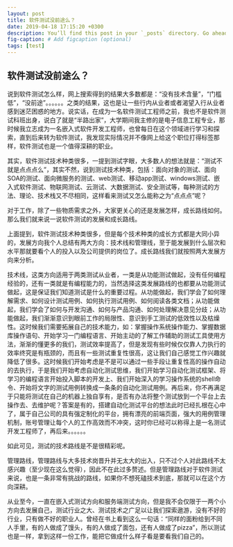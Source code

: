 ```yaml
---
layout: post
title: 软件测试没前途么？
date: 2019-04-18 17:15:20 +0300
description: You’ll find this post in your `_posts` directory. Go ahead and edit it and re-build the site to see your changes. # Add post description (optional)
fig-caption: # Add figcaption (optional)
tags: [test]
---
```

## 软件测试没前途么？
说到软件测试怎么样，网上搜索得到的结果大多数都是：“没有技术含量”，“门槛低”，“没前途”。。。。。。之类的结果，这也是让一些行内从业者或者渴望入行从业者感到迷茫困惑的地方。说实话，在成为一名软件测试工程师之前，我也不是软件测试科班出身，说白了就是“半路出家”，大学期间我主修的是电子信息工程专业，那时候我立志成为一名嵌入式软件开发工程师，也曾每日在这个领域进行学习和探索，直到后来转为软件测试，我发现实际情况并不像网上给这个职位打得标签那样，软件测试也是一个值得深耕的职业。

其实，软件测试技术种类很多，一提到测试字眼，大多数人的想法就是：“测试不就是点点点么”，其实不然，说到测试技术种类，包括：面向对象的测试、面向SOA的测试、面向微服务的测试、web测试、移动app测试、windows测试、嵌入式软件测试、物联网测试、云测试、大数据测试、安全测试等，每种测试的方法、理论、技术栈又不尽相同，这样看来测试又怎么能称之为“点点点”呢？

对于工作，除了一些物质需求之外，大家更关心的还是发展怎样，成长路线如何。那么我们就来说一说软件测试的发展和成长路线。

上面提到，软件测试技术种类很多，但是每个技术种类的成长方式都是大同小异的，发展方向我个人总结有两大方向：技术线和管理线，至于能发展到什么层次和水平那就要看个人的投入以及公司提供的岗位了。成长路线我们就按照两大发展方向来分析。

技术线，这类方向适用于两类测试从业者，一类是从功能测试做起，没有任何编程经验的，还有一类就是有编程能力的，当然选择这类发展路线的也都要从功能测试做起，这是保证我们知道测试是什么的重要过程。从功能做起，我们学会了如何理解需求、如何设计测试用例、如何执行测试用例、如何阅读各类文档；从功能做起，我们学会了如何与开发沟通、如何与产品沟通、如何处理解决意见分歧；从功能做起，我们渐渐意识到眼前工作的局限性、意识到手工测试的低效性以及枯燥性。这时候我们需要拓展自己的技术能力，如：掌握操作系统操作能力、掌握数据库操作语句、开始学习一门编程语言、开始主动的了解工作辅助的测试工具使用方法，渐渐的懂更多的我们，测试效率提高了，但是发现有些时候仅仅靠人力执行的效率终究是有瓶颈的，而且有一些测试重复性很高，这让我们自己感觉工作兴趣就降低了很多。这时候我们开始考虑是不是可以通过一些手段让重复性高的操作自动的去执行，于是我们开始考虑自动化测试思维，我们开始学习自动化测试框架、将学习的编程语言开始投入脚本的开发上、我们开始深入的学习操作系统的shell命令、开始将文字的测试用例转换成一条条的自动化测试用例。再后来，你不再满足于只能将测试在自己的机器上独自享有，是否有办法将整个测试放到一个平台上去操作去、去维护呢？答案是有的，搭建自动化测试平台的想法此时已经扎根在心中了，属于自己公司的具有强定制化的平台，拥有漂亮的前端页面，强大的用例管理机制，账号管理让每个人的工作高效而不冲突，这时你已经可以称得上是一名测试开发工程师了，再后来。。。。。。

如此可见，测试的技术路线是不是很精彩呢。

管理路线，管理路线与大多技术岗晋升并无太大的出入，只不过个人对此路线不太感兴趣（至少现在这么觉得），因此不在此过多赘述。但是管理路线对于软件测试来说，也是一条非常有挑战的路线，如果你不想死磕技术到底，那就可以在这个方向深耕。

从业至今，一直在嵌入式测试方向和服务端测试方向，但是我不会仅限于一两个小方向去发展自己，测试行业之大、测试技术之广足以让我们探索遨游，没有不好的行业，只有做不好的职业人。曾经在书上看到这么一句话：“同样的面粉给到不同人手里，有的人做成了馒头，有的人做成了面包，还有人做成了pizza”，所以测试也是一样，拿到这样一份工作，能把它做成什么样子看是要看我们自己的。



